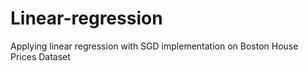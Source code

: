 # Linear-regression
Applying linear regression with SGD implementation on Boston House Prices Dataset

